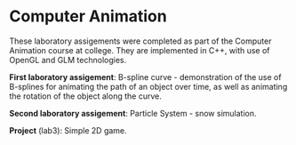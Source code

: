# Computer Animation

These laboratory assigements were completed as part of the Computer Animation course at college. They are implemented in C++, with use of OpenGL and GLM technologies.

**First laboratory assigement**: B-spline curve - demonstration of the use of B-splines for animating the path of an object over time, as well as animating the rotation of the object along the curve.

**Second laboratory assigement**: Particle System - snow simulation.

**Project** (lab3): Simple 2D game.
